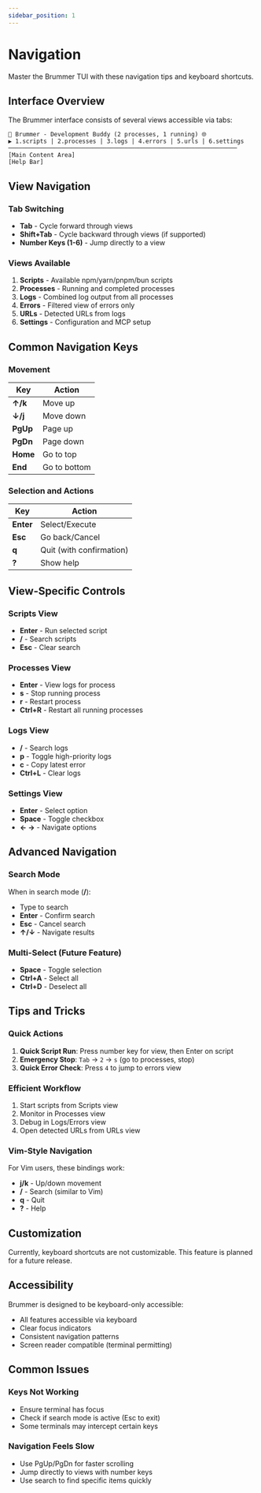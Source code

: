 ```yaml
---
sidebar_position: 1
---
```


# Navigation

Master the Brummer TUI with these navigation tips and keyboard shortcuts.

## Interface Overview

The Brummer interface consists of several views accessible via tabs:

```
🐝 Brummer - Development Buddy (2 processes, 1 running) 🌐
▶ 1.scripts | 2.processes | 3.logs | 4.errors | 5.urls | 6.settings
─────────────────────────────────────────────────────────────────
[Main Content Area]
[Help Bar]
```

## View Navigation

### Tab Switching
- **Tab** - Cycle forward through views
- **Shift+Tab** - Cycle backward through views (if supported)
- **Number Keys (1-6)** - Jump directly to a view

### Views Available
1. **Scripts** - Available npm/yarn/pnpm/bun scripts
2. **Processes** - Running and completed processes
3. **Logs** - Combined log output from all processes
4. **Errors** - Filtered view of errors only
5. **URLs** - Detected URLs from logs
6. **Settings** - Configuration and MCP setup

## Common Navigation Keys

### Movement
| Key | Action |
|-----|--------|
| **↑/k** | Move up |
| **↓/j** | Move down |
| **PgUp** | Page up |
| **PgDn** | Page down |
| **Home** | Go to top |
| **End** | Go to bottom |

### Selection and Actions
| Key | Action |
|-----|--------|
| **Enter** | Select/Execute |
| **Esc** | Go back/Cancel |
| **q** | Quit (with confirmation) |
| **?** | Show help |

## View-Specific Controls

### Scripts View
- **Enter** - Run selected script
- **/** - Search scripts
- **Esc** - Clear search

### Processes View
- **Enter** - View logs for process
- **s** - Stop running process
- **r** - Restart process
- **Ctrl+R** - Restart all running processes

### Logs View
- **/** - Search logs
- **p** - Toggle high-priority logs
- **c** - Copy latest error
- **Ctrl+L** - Clear logs

### Settings View
- **Enter** - Select option
- **Space** - Toggle checkbox
- **← →** - Navigate options

## Advanced Navigation

### Search Mode
When in search mode (**/**):
- Type to search
- **Enter** - Confirm search
- **Esc** - Cancel search
- **↑/↓** - Navigate results

### Multi-Select (Future Feature)
- **Space** - Toggle selection
- **Ctrl+A** - Select all
- **Ctrl+D** - Deselect all

## Tips and Tricks

### Quick Actions
1. **Quick Script Run**: Press number key for view, then Enter on script
2. **Emergency Stop**: `Tab` → `2` → `s` (go to processes, stop)
3. **Quick Error Check**: Press `4` to jump to errors view

### Efficient Workflow
1. Start scripts from Scripts view
2. Monitor in Processes view
3. Debug in Logs/Errors view
4. Open detected URLs from URLs view

### Vim-Style Navigation
For Vim users, these bindings work:
- **j/k** - Up/down movement
- **/** - Search (similar to Vim)
- **q** - Quit
- **?** - Help

## Customization

Currently, keyboard shortcuts are not customizable. This feature is planned for a future release.

## Accessibility

Brummer is designed to be keyboard-only accessible:
- All features accessible via keyboard
- Clear focus indicators
- Consistent navigation patterns
- Screen reader compatible (terminal permitting)

## Common Issues

### Keys Not Working
- Ensure terminal has focus
- Check if search mode is active (Esc to exit)
- Some terminals may intercept certain keys

### Navigation Feels Slow
- Use PgUp/PgDn for faster scrolling
- Jump directly to views with number keys
- Use search to find specific items quickly